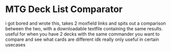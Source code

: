 # MTG Deck List Comparator


i got bored and wrote this, takes 2 moxfield links and spits out a comparison between the two, with a downloadable textfile containing the same results.
useful for when you have 2 decks with the same commander you want to compare and see what cards are different
idk really only useful in certain usecases